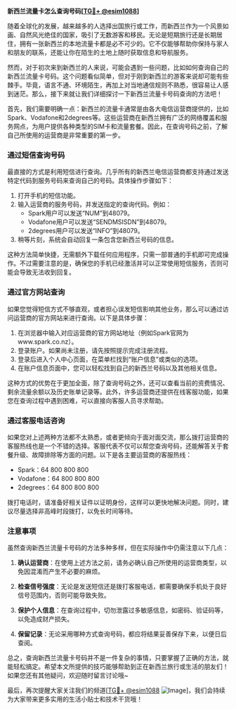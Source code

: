 **新西兰流量卡怎么查询号码[[TG💪+ @esim1088](https://t.me/s/esim1088)]**

随着全球化的发展，越来越多的人选择出国旅行或工作，而新西兰作为一个风景如画、自然风光绝佳的国家，吸引了无数游客和移民。无论是短期旅行还是长期居住，拥有一张新西兰的本地流量卡都是必不可少的。它不仅能够帮助你保持与家人和朋友的联系，还能让你在陌生的土地上随时获取信息和导航服务。

然而，对于初次来到新西兰的人来说，可能会遇到一些问题，比如如何查询自己的新西兰流量卡号码。这个问题看似简单，但对于刚到新西兰的游客来说却可能有些棘手。毕竟，语言不通、环境陌生，再加上对当地通信规则不熟悉，很容易让人感到迷茫。那么，接下来就让我们详细探讨一下新西兰流量卡号码查询的方法吧！

首先，我们需要明确一点：新西兰的流量卡通常是由各大电信运营商提供的，比如Spark、Vodafone和2degrees等。这些运营商在新西兰拥有广泛的网络覆盖和服务网点，为用户提供各种类型的SIM卡和流量套餐。因此，在查询号码之前，了解自己所使用的运营商是非常重要的第一步。

### **通过短信查询号码**

最直接的方式是利用短信进行查询。几乎所有的新西兰电信运营商都支持通过发送特定代码到服务号码来查询自己的号码。具体操作步骤如下：

1. 打开手机的短信功能。
2. 输入运营商的服务号码，并发送指定的查询代码。例如：
   - Spark用户可以发送“NUM”到48079。
   - Vodafone用户可以发送“SENDMSISDN”到48079。
   - 2degrees用户可以发送“INFO”到48079。
3. 稍等片刻，系统会自动回复一条包含您新西兰号码的信息。

这种方法简单快捷，无需额外下载任何应用程序，只需一部普通的手机即可完成操作。不过需要注意的是，确保您的手机已经激活并可以正常使用短信服务，否则可能会导致无法收到回复。

### **通过官方网站查询**

如果您觉得短信方式不够直观，或者担心误发短信影响其他业务，那么可以通过访问运营商的官方网站来进行查询。以下是具体步骤：

1. 在浏览器中输入对应运营商的官方网站地址（例如Spark官网为www.spark.co.nz）。
2. 登录账户。如果尚未注册，请先按照提示完成注册流程。
3. 登录后进入个人中心页面，在菜单栏找到“账户信息”或类似的选项。
4. 在账户信息页面中，您可以轻松找到自己的新西兰号码以及其他相关信息。

这种方式的优势在于更加全面，除了查询号码之外，还可以查看当前的资费情况、剩余流量余额以及历史账单记录等。此外，许多运营商还提供在线客服功能，如果您在查询过程中遇到困难，可以直接向客服人员寻求帮助。

### **通过客服电话咨询**

如果您对上述两种方法都不太熟悉，或者更倾向于面对面交流，那么拨打运营商的客服热线也是一个不错的选择。客服代表不仅可以帮您查询号码，还能解答关于套餐升级、故障排除等方面的问题。以下是各主要运营商的客服热线：

- Spark：64 800 800 800
- Vodafone：64 800 800 800
- 2degrees：64 800 800 800

拨打电话时，请准备好相关证件以证明身份，这样可以更快地解决问题。同时，建议尽量选择非高峰时段拨打，以免长时间等待。

### **注意事项**

虽然查询新西兰流量卡号码的方法多种多样，但在实际操作中仍需注意以下几点：

1. **确认运营商**：在使用上述方法之前，请务必确认自己所使用的运营商类型，以免因混淆而产生不必要的麻烦。
   
2. **检查信号强度**：无论是发送短信还是拨打客服电话，都需要确保手机处于良好信号范围内，否则可能导致失败。

3. **保护个人信息**：在查询过程中，切勿泄露过多敏感信息，如密码、验证码等，以免造成财产损失。

4. **保留记录**：无论采用哪种方式查询号码，都应将结果妥善保存下来，以便日后查阅。

总之，查询新西兰流量卡号码并不是一件复杂的事情，只要掌握了正确的方法，就能轻松搞定。希望本文所提供的技巧能够帮助到正在新西兰旅行或生活的朋友们！如果您还有其他疑问，欢迎随时留言讨论哦~

最后，再次提醒大家关注我们的频道[[TG💪+ @esim1088](https://t.me/s/esim1088) ![Image](https://i.postimg.cc/4NQfJmqS/Snipaste-2025-05-13-00-14-12.png)]，我们会持续为大家带来更多实用的生活小贴士和技术干货哦！